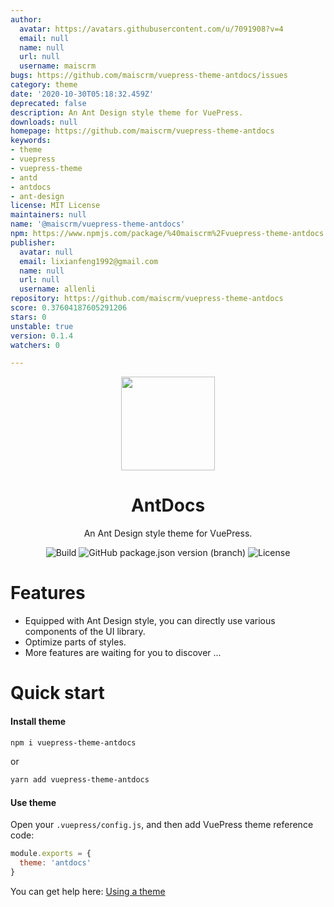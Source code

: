 ```yaml
---
author:
  avatar: https://avatars.githubusercontent.com/u/7091908?v=4
  email: null
  name: null
  url: null
  username: maiscrm
bugs: https://github.com/maiscrm/vuepress-theme-antdocs/issues
category: theme
date: '2020-10-30T05:18:32.459Z'
deprecated: false
description: An Ant Design style theme for VuePress.
downloads: null
homepage: https://github.com/maiscrm/vuepress-theme-antdocs
keywords:
- theme
- vuepress
- vuepress-theme
- antd
- antdocs
- ant-design
license: MIT License
maintainers: null
name: '@maiscrm/vuepress-theme-antdocs'
npm: https://www.npmjs.com/package/%40maiscrm%2Fvuepress-theme-antdocs
publisher:
  avatar: null
  email: lixianfeng1992@gmail.com
  name: null
  url: null
  username: allenli
repository: https://github.com/maiscrm/vuepress-theme-antdocs
score: 0.37604187605291206
stars: 0
unstable: true
version: 0.1.4
watchers: 0

---
```


<div align="center"><img src="https://s2.ax1x.com/2020/02/27/3aIcDK.png" height = "150" /></div>

<h1 align="center">AntDocs</h1>

<div align="center">

An Ant Design style theme for VuePress.

</div>

<div align="center">

![Build](https://img.shields.io/badge/build-passing-brightgreen?style=flat-square) ![GitHub package.json version (branch)](https://img.shields.io/github/package-json/v/zpfz/vuepress-theme-antdocs?style=flat-square) ![License](https://img.shields.io/github/license/zpfz/vuepress-theme-antdocs?style=flat-square)

</div>

# Features
- Equipped with Ant Design style, you can directly use various components of the UI library.
- Optimize parts of styles.
- More features are waiting for you to discover ...

# Quick start

#### Install theme

```sh
npm i vuepress-theme-antdocs
```
or
```sh
yarn add vuepress-theme-antdocs
```

#### Use theme  

Open your `.vuepress/config.js`, and then add VuePress theme reference code:
```js
module.exports = {
  theme: 'antdocs'
}
```
You can get help here: [Using a theme](https://vuepress.vuejs.org/theme/using-a-theme.html#theme-shorthand)
